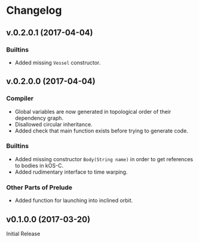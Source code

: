 # Changelog

## v.0.2.0.1 (2017-04-04)

### Builtins

- Added missing `Vessel` constructor.

## v.0.2.0.0 (2017-04-04)

### Compiler

- Global variables are now generated in topological order of their dependency graph.
- Disallowed circular inheritance.
- Added check that main function exists before trying to generate code.

### Builtins

- Added missing constructor `Body(String name)` in order to get references to bodies in kOS-C.
- Added rudimentary interface to time warping.

### Other Parts of Prelude

- Added function for launching into inclined orbit.

## v0.1.0.0 (2017-03-20)

Initial Release
